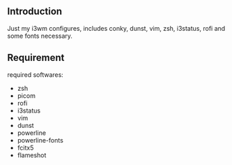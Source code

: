 ## Introduction
Just my i3wm configures, includes conky, dunst, vim, zsh, i3status, rofi and some fonts necessary.

## Requirement
required softwares:
- zsh
- picom
- rofi
- i3status
- vim
- dunst
- powerline
- powerline-fonts
- fcitx5
- flameshot
